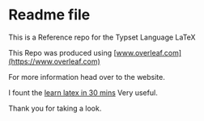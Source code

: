# Readme file
This is a Reference repo for the Typset Language LaTeX

This Repo was produced using [www.overleaf.com](https://www.overleaf.com)

For more information head over to the website.

I fount the [learn latex in 30 mins](https://www.overleaf.com/learn/latex/Learn_LaTeX_in_30_minutes#What_is_LaTeX?) Very useful. 

Thank you for taking a look. 
